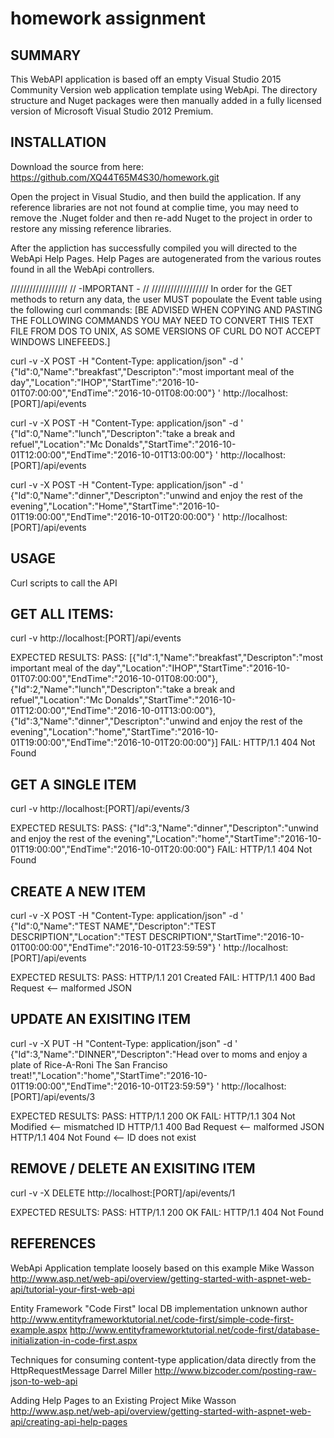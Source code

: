 # homework assignment

SUMMARY
---------------------------------------------------------------------------------------------------

This WebAPI application is based off an empty Visual Studio 2015 Community
Version web application template using WebApi. The directory structure and Nuget
packages were then manually added in a fully licensed version of Microsoft 
Visual Studio 2012 Premium. 

INSTALLATION
---------------------------------------------------------------------------------------------------

Download the source from here: 
https://github.com/XQ44T65M4S30/homework.git

Open the project in Visual Studio, and then build the application. If any 
reference libraries are not not found at complie time, you may need to remove
the .Nuget folder and then re-add Nuget to the project in order to restore any
missing reference libraries.

After the appliction has successfully compiled you will directed to the WebApi Help Pages. Help
Pages are autogenerated from the various routes found in all the WebApi controllers. 

//////////////////
// -IMPORTANT - //
//////////////////
In order for the GET methods to return any data, the user MUST popoulate the Event table using
the following curl commands: [BE ADVISED WHEN COPYING AND PASTING THE FOLLOWING COMMANDS
YOU MAY NEED TO CONVERT THIS TEXT FILE FROM DOS TO UNIX, AS SOME VERSIONS OF CURL DO 
NOT ACCEPT WINDOWS LINEFEEDS.]

curl -v -X POST -H "Content-Type: application/json" -d '
{"Id":0,"Name":"breakfast","Descripton":"most important meal of the day","Location":"IHOP","StartTime":"2016-10-01T07:00:00","EndTime":"2016-10-01T08:00:00"}
' http://localhost:[PORT]/api/events

curl -v -X POST -H "Content-Type: application/json" -d '
{"Id":0,"Name":"lunch","Descripton":"take a break and refuel","Location":"Mc Donalds","StartTime":"2016-10-01T12:00:00","EndTime":"2016-10-01T13:00:00"}
' http://localhost:[PORT]/api/events

curl -v -X POST -H "Content-Type: application/json" -d '
{"Id":0,"Name":"dinner","Descripton":"unwind and enjoy the rest of the evening","Location":"Home","StartTime":"2016-10-01T19:00:00","EndTime":"2016-10-01T20:00:00"}
' http://localhost:[PORT]/api/events
 
 
USAGE 
---------------------------------------------------------------------------------------------------
Curl scripts to call the API

GET ALL ITEMS:
------------------------------------------------------
curl -v http://localhost:[PORT]/api/events

EXPECTED RESULTS:
PASS:
  [{"Id":1,"Name":"breakfast","Descripton":"most important meal of the day","Location":"IHOP","StartTime":"2016-10-01T07:00:00","EndTime":"2016-10-01T08:00:00"},
  {"Id":2,"Name":"lunch","Descripton":"take a break and refuel","Location":"Mc Donalds","StartTime":"2016-10-01T12:00:00","EndTime":"2016-10-01T13:00:00"},
  {"Id":3,"Name":"dinner","Descripton":"unwind and enjoy the rest of the evening","Location":"home","StartTime":"2016-10-01T19:00:00","EndTime":"2016-10-01T20:00:00"}]
FAIL:
  HTTP/1.1 404 Not Found


GET A SINGLE ITEM
------------------------------------------------------
curl -v http://localhost:[PORT]/api/events/3 

EXPECTED RESULTS:
PASS:
  {"Id":3,"Name":"dinner","Descripton":"unwind and enjoy the rest of the evening","Location":"home","StartTime":"2016-10-01T19:00:00","EndTime":"2016-10-01T20:00:00"}
FAIL:
  HTTP/1.1 404 Not Found
  
CREATE A NEW ITEM
------------------------------------------------------
curl -v -X POST -H "Content-Type: application/json" -d '
{"Id":0,"Name":"TEST NAME","Descripton":"TEST DESCRIPTION","Location":"TEST DESCRIPTION","StartTime":"2016-10-01T00:00:00","EndTime":"2016-10-01T23:59:59"}
' http://localhost:[PORT]/api/events

EXPECTED RESULTS:
PASS:
  HTTP/1.1 201 Created
FAIL:
  HTTP/1.1 400 Bad Request  <-- malformed JSON

UPDATE AN EXISITING ITEM
------------------------------------------------------
curl -v -X PUT -H "Content-Type: application/json" -d '
{"Id":3,"Name":"DINNER","Descripton":"Head over to moms and enjoy a plate of Rice-A-Roni The San Franciso treat!","Location":"home","StartTime":"2016-10-01T19:00:00","EndTime":"2016-10-01T23:59:59"}
' http://localhost:[PORT]/api/events/3

EXPECTED RESULTS:
PASS:
  HTTP/1.1 200 OK
FAIL:
  HTTP/1.1 304 Not Modified <-- mismatched ID
  HTTP/1.1 400 Bad Request  <-- malformed JSON
  HTTP/1.1 404 Not Found    <-- ID does not exist
  
  
REMOVE / DELETE AN EXISITING ITEM
------------------------------------------------------
curl -v -X DELETE http://localhost:[PORT]/api/events/1 

EXPECTED RESULTS:
PASS:
  HTTP/1.1 200 OK
FAIL:
  HTTP/1.1 404 Not Found


REFERENCES
---------------------------------------------------------------------------------------------------

WebApi Application template loosely based on this example
Mike Wasson
http://www.asp.net/web-api/overview/getting-started-with-aspnet-web-api/tutorial-your-first-web-api

Entity Framework "Code First" local DB implementation
unknown author
http://www.entityframeworktutorial.net/code-first/simple-code-first-example.aspx
http://www.entityframeworktutorial.net/code-first/database-initialization-in-code-first.aspx

Techniques for consuming content-type application/data directly from the HttpRequestMessage
Darrel Miller
http://www.bizcoder.com/posting-raw-json-to-web-api

Adding Help Pages to an Existing Project
Mike Wasson
http://www.asp.net/web-api/overview/getting-started-with-aspnet-web-api/creating-api-help-pages
